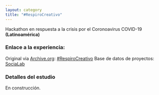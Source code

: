 ```yaml
---
layout: category
title: "#RespiroCreativo"
---
```


Hackathon en respuesta a la crisis por el Coronoavirus COVID-19 **(Latinoamérica)**

### Enlace a la experiencia:
Original via [Archive.org](https://archive.org/): [#RespiroCreativo](https://web.archive.org/web/20200418232945/https://respirocreativo.org/)
Base de datos de proyectos: [SociaLab](https://co.socialab.com/challenges/respiro-creativo/ideas)

### Detalles del estudio
En construcción.
